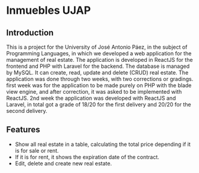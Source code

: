 # Inmuebles UJAP

## Introduction

This is a project for the University of José Antonio Páez, in the subject of Programming Languages, in which we developed a web application for the management of real estate. The application is developed in ReactJS for the frontend and PHP with Laravel for the backend. The database is managed by MySQL. It can create, read, update and delete (CRUD) real estate. The application was done through two weeks, with two corrections or gradings. first week was for the application to be made purely on PHP with the blade view engine, and after correction, it was asked to be implemented with ReactJS. 2nd week the application was developed with ReactJS and Laravel, in total got a grade of 18/20 for the first delivery and 20/20 for the second delivery.

## Features

- Show all real estate in a table, calculating the total price depending if it is for sale or rent.
- If it is for rent, it shows the expiration date of the contract.
- Edit, delete and create new real estate.

